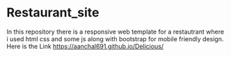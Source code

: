 # Restaurant_site
In this repository there is a responsive web template for a restautrant where i used html css and some js along with bootstrap for mobile friendly design. 
Here is the Link https://aanchal691.github.io/Delicious/

